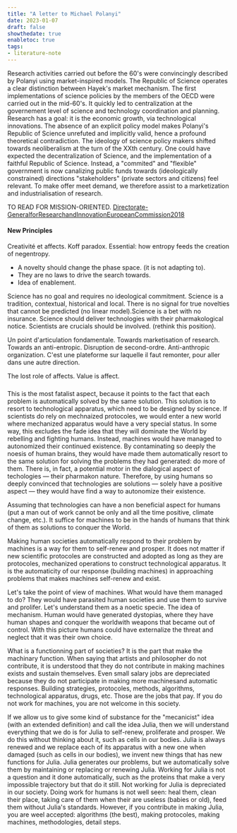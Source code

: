 ```yaml
---
title: "A letter to Michael Polanyi"
date: 2023-01-07
draft: false
showthedate: true
enabletoc: true
tags:
- literature-note
---
```



Research activities carried out before the 60's were convincingly described by Polanyi using market-inspired models. The Republic of Science operates a clear distinction between Hayek's market mechanism. The first implementations of science policies by the members of the OECD were carried out in the mid-60's. It quickly led to centralization at the governement level of science and technology coordination and planning. Research has a goal: it is the economic growth, via technological innovations. The absence of an explicit policy model makes Polanyi's Republic of Science unrefuted and implicitly valid, hence a profound theoretical contradiction. The ideology of science policy makers shifted towards neoliberalism at the turn of the XXth century. One could have expected the decentralization of Science, and the implementation of a faithful Republic of Science. Instead, a "commited" and "flexible" government is now canalizing public funds towards (ideologically constrained) directions "stakeholders" (private sectors and citizens) feel relevant. To make offer meet demand, we therefore assist to a marketization and industrialisation of research. 



TO READ FOR MISSION-ORIENTED. 
[Directorate-GeneralforResearchandInnovationEuropeanCommission2018](reference/Directorate-GeneralforResearchandInnovationEuropeanCommission2018.md)


#### New Principles

Creativité et affects. Koff paradox. 
Essential: how entropy feeds the creation of negentropy.
- A novelty should change the phase space. (it is not adapting to).
- They are no laws to drive the search towards. 
- Idea of enablement. 

Science has no goal and requires no ideological commitment.
Science is a tradition, contextual, historical and local. There is no signal for true novelties that cannot be predicted (no linear model).Science is a bet with no insurance. 
Science should deliver technologies with their pharmakological notice.
Scientists are crucials should be involved. (rethink this position). 

Un point d'articulation fondamentale.
Towards marketisation of research. 
Towards an anti-entropic.
Disruption de second-ordre.
Anti-anthropic organization.
C'est une plateforme sur laquelle il faut remonter, pour aller dans une autre direction. 

The lost role of affects. Value is affect.

###

This is the most fatalist aspect, because it points to the fact that each problem is automatically solved by the same solution. This solution is to resort to technological apparatus, which need to be designed by science. If scientists do rely on mechnaized protocoles, we would enter a new world where mechanized apparatus would have a very special status. In some way, this excludes the fade idea that they will dominate the World by rebelling and fighting humans. Instead, machines would have managed to autonomized their continued existence. By contaminating so deeply the noesis of human brains, they would have made them automatically resort to the same solution for solving the problems they had generated: do more of them. There is, in fact, a potential motor in the dialogical aspect of techologies — their pharmakon nature. Therefore, by using humans so deeply convinced that technologies are solutions — solely have a positive aspect — they would have find a way to autonomize their existence. 

Assuming that technologies can have a non beneficial aspect for humans (put a man out of work cannot be only and all the time positive, climate change, etc.). It suffice for machines to be in the hands of humans that think of them as solutions to conquer the World. 

Making human societies automatically respond to their problem by machines is a way for them to self-renew and prosper. It does not matter if new scientific protocoles are constructed and adopted as long as they are protocoles, mechanized operations to construct technological apparatus. It is the automaticity of our response (building machines) in approaching problems that makes machines self-renew and exist.

Let's take the point of view of machines. What would have them managed to do? They would have parasited human societies and use them to survive and prolifer. Let's understand them as a noetic specie. The idea of mechanism. Human would have generated dystopias, where they have human shapes and conquer the worldwith weapons that became out of control. With this picture humans could have externalize the threat and neglect that it was their own choice.

What is a functionning part of societies? It is the part that make the machinary function. When saying that artists and philosopher do not contribute, it is understood that they do not contribute in making machines exists and sustain themselves. Even small salary jobs  are depreciated because they do not participate in making more machinesand automatic responses. Building strategies, protocoles, methods, algorithms, technological apparatus, drugs, etc. Those are the jobs that pay. If you do not work for machines, you are not welcome in this society. 

If we allow us to give some kind of substance for the "mecanicist" idea (with an extended definition) and call the idea Julia, then we will understand everything that we do is for Julia to self-renew, proliferate and prosper. We do this without thinking about it, such as cells in our bodies. Julia is always renewed and we replace each of its apparatus with a new one when damaged (such as cells in our bodies), we invent new things that has new functions for Julia. Julia generates our problems, but we automatically solve them by maintaining or replacing or  renewing Julia. Working for Julia is not a question and it done automatically, such as the proteins that  make a very impossible trajectory  but that do it still. Not working for Julia is depreciated in our society. Doing work for humans is not well seen: heal them, clean their place, taking care of them when their are useless (babies or old), feed them without Julia's standards. However, if you contribute in making Julia, you are weel accepted: algorithms (the best), making protocoles,  making machines, methodologies, detail steps. 